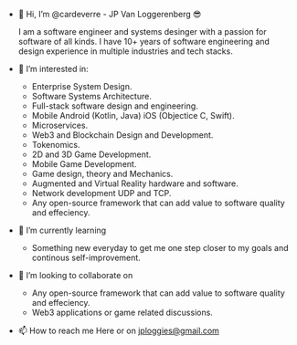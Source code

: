 - 👋 Hi, I’m @cardeverre - JP Van Loggerenberg 😎

   I am a software engineer and systems desinger with a passion for software of all kinds.
   I have 10+ years of software engineering and design experience in multiple industries and tech stacks.

- 👀 I’m interested in:
  - Enterprise System Design.
  - Software Systems Architecture.
  - Full-stack software design and engineering.
  - Mobile Android (Kotlin, Java) iOS (Objectice C, Swift).
  - Microservices.
  - Web3 and Blockchain Design and Development.
  - Tokenomics.
  - 2D and 3D Game Development.
  - Mobile Game Development.
  - Game design, theory and Mechanics.
  - Augmented and Virtual Reality hardware and software.
  - Network development UDP and TCP.
  - Any open-source framework that can add value to software quality and effeciency.
  
- 🌱 I’m currently learning
  - Something new everyday to get me one step closer to my goals and continous self-improvement.
  
- 💞️ I’m looking to collaborate on
  - Any open-source framework that can add value to software quality and effeciency. 
  - Web3 applications or game related discussions.

- 📫 How to reach me
  Here or on jploggies@gmail.com
<!---
cardeverre/cardeverre is a ✨ special ✨ repository because its `README.md` (this file) appears on your GitHub profile.
You can click the Preview link to take a look at your changes.
--->
